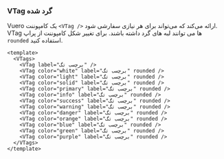 ### VTag گرد شده

Vuero یک کامپوننت `<VTag />` ارائه می‌کند که می‌تواند برای هر نیازی سفارشی شود.
VTag ها می توانند لبه های گرد داشته باشند.
برای تغییر شکل کامپوننت از پراپ `rounded` استفاده کنید.

<!--code-->

```vue
<template>
  <VTags>
    <VTag label="برچسب تگ" />
    <VTag color="white" label="برچسب تگ" rounded />
    <VTag color="light" label="برچسب تگ" rounded />
    <VTag color="solid" label="برچسب تگ" rounded />
    <VTag color="primary" label="برچسب تگ" rounded />
    <VTag color="info" label="برچسب تگ" rounded />
    <VTag color="success" label="برچسب تگ" rounded />
    <VTag color="warning" label="برچسب تگ" rounded />
    <VTag color="danger" label="برچسب تگ" rounded />
    <VTag color="orange" label="برچسب تگ" rounded />
    <VTag color="blue" label="برچسب تگ" rounded />
    <VTag color="green" label="برچسب تگ" rounded />
    <VTag color="purple" label="برچسب تگ" rounded />
  </VTags>
</template>
```

<!--/code-->

<!--example-->

<VTags>
  <VTag label="برچسب تگ" />
  <VTag color="white" label="برچسب تگ" rounded />
  <VTag color="light" label="برچسب تگ" rounded />
  <VTag color="solid" label="برچسب تگ" rounded />
  <VTag color="primary" label="برچسب تگ" rounded />
  <VTag color="info" label="برچسب تگ" rounded />
  <VTag color="success" label="برچسب تگ" rounded />
  <VTag color="warning" label="برچسب تگ" rounded />
  <VTag color="danger" label="برچسب تگ" rounded />
  <VTag color="orange" label="برچسب تگ" rounded />
  <VTag color="blue" label="برچسب تگ" rounded />
  <VTag color="green" label="برچسب تگ" rounded />
  <VTag color="purple" label="برچسب تگ" rounded />
</VTags>

<!--/example-->
